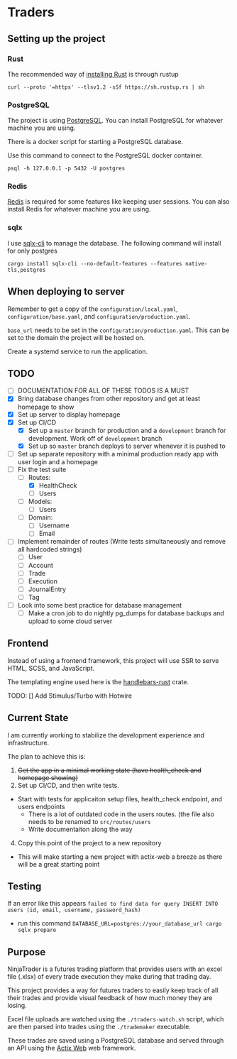 # Traders

## Setting up the project

### Rust

The recommended way of [installing Rust](https://www.rust-lang.org/tools/install) is through rustup

`curl --proto '=https' --tlsv1.2 -sSf https://sh.rustup.rs | sh`

### PostgreSQL

The project is using [PostgreSQL](https://www.postgresql.org/). You can install PostgreSQL for whatever machine you are using.

There is a docker script for starting a PostgreSQL database.

Use this command to connect to the PostgreSQL docker container.

`psql -h 127.0.0.1 -p 5432 -U postgres`

### Redis

[Redis](https://github.com/redis/redis) is required for some features like keeping user sessions.
You can also install Redis for whatever machine you are using.

### sqlx

I use [sqlx-cli](https://github.com/launchbadge/sqlx/tree/main/sqlx-cli) to manage the database. The following command will install for only postgres

`cargo install sqlx-cli --no-default-features --features native-tls,postgres`

## When deploying to server

Remember to get a copy of the `configuration/local.yaml`, `configuration/base.yaml`, and `configuration/production.yaml`.

`base_url` needs to be set in the `configuration/production.yaml`. This can be set to the domain the project
will be hosted on.

Create a systemd service to run the application.

## TODO
- [ ] DOCUMENTATION FOR ALL OF THESE TODOS IS A MUST
- [x] Bring database changes from other repository and get at least homepage to show
- [x] Set up server to display homepage
- [x] Set up CI/CD
  - [x] Set up a `master` branch for production and a `development` branch for development. Work off of `development` branch
  - [x] Set up so `master` branch deploys to server whenever it is pushed to
- [ ] Set up separate repository with a minimal production ready app with user login and a homepage
- [ ] Fix the test suite
  - [ ] Routes:
    - [x] HealthCheck
    - [ ] Users
  - [ ] Models:
    - [ ] Users
  - [ ] Domain:
    - [ ] Username
    - [ ] Email
- [ ] Implement remainder of routes (Write tests simultaneously and remove all hardcoded strings)
  - [ ] User
  - [ ] Account
  - [ ] Trade
  - [ ] Execution
  - [ ] JournalEntry
  - [ ] Tag
- [ ] Look into some best practice for database management
  - [ ] Make a cron job to do nightly pg_dumps for database backups and upload to some cloud server

## Frontend

Instead of using a frontend framework, this project will use SSR to serve HTML, SCSS, and JavaScript.

The templating engine used here is the [handlebars-rust](https://github.com/sunng87/handlebars-rust) crate.

TODO:
  [] Add Stimulus/Turbo with Hotwire

## Current State

I am currently working to stabilize the development experience and infrastructure.

The plan to achieve this is:
1. ~~Get the app in a minimal working state (have health_check and homepage showing)~~
2. Set up CI/CD, and then write tests.
  - Start with tests for applicaiton setup files, health_check endpoint, and users endpoints
    - There is a lot of outdated code in the users routes. (the file also needs to be renamed to `src/routes/users`
    - Write documentaiton along the way
4. Copy this point of the project to a new repository
  - This will make starting a new project with actix-web a breeze as there will be a great starting point

## Testing

If an error like this appears `failed to find data for query INSERT INTO users (id, email, username, password_hash)`
 - run this command `DATABASE_URL=postgres://your_database_url cargo sqlx prepare`

## Purpose

NinjaTrader is a futures trading platform that provides users with an excel file (.xlsx) of every trade execution they make during that trading day.

This project provides a way for futures traders to easily keep track of all their trades and provide visual feedback of how much money they are losing.

Excel file uploads are watched using the `./traders-watch.sh` script, which are then parsed into trades using the `./trademaker` executable.

These trades are saved using a PostgreSQL database and served through an API using the [Actix Web](https://github.com/actix/actix-web "Actix Web") web framework.

